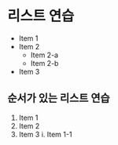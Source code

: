 # 리스트 연습
* Item 1
* Item 2
    * Item 2-a
    * Item 2-b
* Item 3

## 순서가 있는 리스트 연습
1. Item 1
2. Item 2
3. Item 3
    i. Item 1-1
    